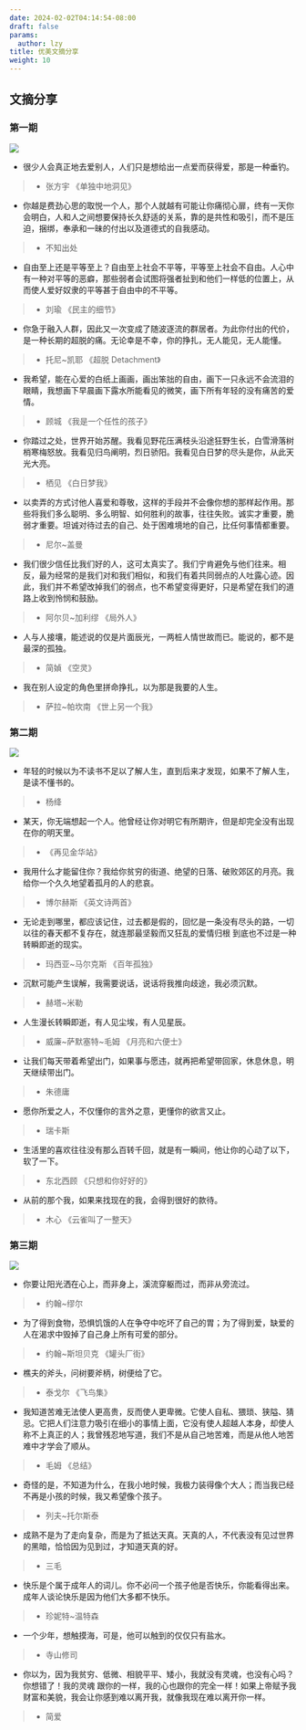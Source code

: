 ```yaml
---
date: 2024-02-02T04:14:54-08:00
draft: false
params:
  author: lzy
title: 优美文摘分享
weight: 10
---
```


## 文摘分享

### 第一期

![](../static/ZGRdbszK2oXwvLxn3XQcixjDnSg.png)

- 很少人会真正地去爱别人，人们只是想给出一点爱而获得爱，那是一种垂钓。

> - 张方宇 《单独中地洞见》

- 你越是费劲心思的取悦一个人，那个人就越有可能让你痛彻心扉，终有一天你会明白，人和人之间想要保持长久舒适的关系，靠的是共性和吸引，而不是压迫，捆绑，奉承和一昧的付出以及道德式的自我感动。

> - 不知出处

- 自由至上还是平等至上？自由至上社会不平等，平等至上社会不自由。人心中有一种对平等的恶癖，那些弱者会试图将强者扯到和他们一样低的位置上，从而使人爱好奴隶的平等甚于自由中的不平等。

> - 刘瑜 《民主的细节》

- 你急于融入人群，因此又一次变成了随波逐流的群居者。为此你付出的代价，是一种长期的超脱的痛。无论幸是不幸，你的挣扎，无人能见，无人能懂。

> - 托尼~凯耶 《超脱 Detachment》

- 我希望，能在心爱的白纸上画画，画出笨拙的自由，画下一只永远不会流泪的眼睛，我想画下早晨画下露水所能看见的微笑，画下所有年轻的没有痛苦的爱情。

> - 顾城 《我是一个任性的孩子》

- 你踏过之处，世界开始苏醒。我看见野花压满枝头沿途狂野生长，白雪滑落树梢寒梅怒放。我看见归鸟阐明，烈日骄阳。我看见白日梦的尽头是你，从此天光大亮。

> - 栖见 《白日梦我》

- 以卖弄的方式讨他人喜爱和尊敬，这样的手段并不会像你想的那样起作用。那些将我们多么聪明、多么明智、如何胜利的故事，往往失败。诚实才重要，脆弱才重要。坦诚对待过去的自己、处于困难境地的自己，比任何事情都重要。

> - 尼尔~盖曼

- 我们很少信任比我们好的人，这可太真实了。我们宁肯避免与他们往来。相反，最为经常的是我们对和我们相似，和我们有着共同弱点的人吐露心迹。因此，我们并不希望改掉我们的弱点，也不希望变得更好，只是希望在我们的道路上收到怜悯和鼓励。

> - 阿尔贝~加利缪 《局外人》

- 人与人接壤，能述说的仅是片面辰光，一两桩人情世故而已。能说的，都不是最深的孤独。

> - 简媜 《空灵》

- 我在别人设定的角色里拼命挣扎，以为那是我要的人生。

> - 萨拉~帕坎南 《世上另一个我》

### 第二期

![](../static/IOzCbCmV5o6Jn6xT6DZcC79PnYc.png)

- 年轻的时候以为不读书不足以了解人生，直到后来才发现，如果不了解人生，是读不懂书的。

> - 杨绛

- 某天，你无端想起一个人。他曾经让你对明它有所期许，但是却完全没有出现在你的明天里。

> - 《再见金华站》

- 我用什么才能留住你？我给你贫穷的街道、绝望的日落、破败郊区的月亮。我给你一个久久地望着孤月的人的悲哀。

> - 博尔赫斯 《英文诗两首》

- 无论走到哪里，都应该记住，过去都是假的，回忆是一条没有尽头的路，一切以往的春天都不复存在，就连那最坚毅而又狂乱的爱情归根 到底也不过是一种转瞬即逝的现实。

> - 玛西亚~马尔克斯 《百年孤独》

- 沉默可能产生误解，我需要说话，说话将我推向歧途，我必须沉默。

> - 赫塔~米勒

- 人生漫长转瞬即逝，有人见尘埃，有人见星辰。

> - 威廉~萨默塞特~毛姆 《月亮和六便士》

- 让我们每天带着希望出门，如果事与愿违，就再把希望带回家，休息休息，明天继续带出门。

> - 朱德庸

- 愿你所爱之人，不仅懂你的言外之意，更懂你的欲言又止。

> - 瑞卡斯

- 生活里的喜欢往往没有那么百转千回，就是有一瞬间，他让你的心动了以下，软了一下。

> - 东北西顾 《只想和你好好的》

- 从前的那个我，如果来找现在的我，会得到很好的款待。

> - 木心 《云雀叫了一整天》

### 第三期

![](../static/GFbTb4eCGoE7eoxU5IzcflK3n3c.png)

- 你要让阳光洒在心上，而非身上，溪流穿躯而过，而非从旁流过。

> - 约翰~缪尔

- 为了得到食物，恐惧饥饿的人在争夺中吃坏了自己的胃；为了得到爱，缺爱的人在渴求中毁掉了自己身上所有可爱的部分。

> - 约翰~斯坦贝克 《罐头厂街》

- 樵夫的斧头，问树要斧柄，树便给了它。

> - 泰戈尔 《飞鸟集》

- 我知道苦难无法使人更高贵，反而使人更卑微。它使人自私、猥琐、狭隘、猜忌。它把人们注意力吸引在细小的事情上面，它没有使人超越人本身，却使人称不上真正的人；我曾残忍地写道，我们不是从自己地苦难，而是从他人地苦难中才学会了顺从。

> - 毛姆 《总结》

- 奇怪的是，不知道为什么，在我小地时候，我极力装得像个大人；而当我已经不再是小孩的时候，我又希望像个孩子。

> - 列夫~托尔斯泰

- 成熟不是为了走向复杂，而是为了抵达天真。天真的人，不代表没有见过世界的黑暗，恰恰因为见到过，才知道天真的好。

> - 三毛

- 快乐是个属于成年人的词儿。你不必问一个孩子他是否快乐，你能看得出来。成年人谈论快乐是因为他们大多都不快乐。

> - 珍妮特~温特森

- 一个少年，想触摸海，可是，他可以触到的仅仅只有盐水。

> - 寺山修司

- 你以为，因为我贫穷、低微、相貌平平、矮小，我就没有灵魂，也没有心吗？你想错了！我的灵魂 跟你的一样，我的心也跟你的完全一样！如果上帝赋予我财富和美貌，我会让你感到难以离开我，就像我现在难以离开你一样。

> - 简爱